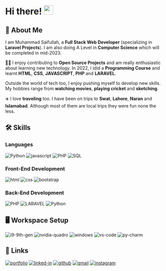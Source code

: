 # Hi there! <img src="https://media.giphy.com/media/hvRJCLFzcasrR4ia7z/giphy.gif" width="29px" height="29px">

## 🚀 About Me

I am Muhammad Saifullah, a **Full Stack Web Developer** (specializing in **Laravel Projects**). I am also doing A Level in **Computer Science** which will be completed in mid-2023.

👨‍💻 I enjoy contributing to **Open Source Projects** and am really enthusiastic about learning new technology. In 2022, I idid a **Programming Course** and learnt **HTML**, **CSS**, **JAVASCRIPT**, **PHP** and **LARAVEL**.

Outside the world of tech too, I enjoy pushing myself to develop new skills. My hobbies range from **watching movies**, **playing cricket** and **sketching**.

✈️ I love **traveling** too. I have been on trips to **Swat**, **Lahore**, **Naran** and **Islamabad**. Although most of them are local trips they were fun none the less.  

## 🛠️ Skills

### Languages

![Python](https://img.shields.io/badge/Python-323330?style=for-the-badge&logo=python&logoColor=F7DF1E)
![javascript](https://img.shields.io/badge/JavaScript-323330?style=for-the-badge&logo=javascript&logoColor=F7DF1E)
![PHP](https://img.shields.io/badge/PHP-323330?style=for-the-badge&logo=php&logoColor=F7DF1E)
![SQL](https://img.shields.io/badge/SQL-323330?style=for-the-badge&logo=MySQL&logoColor=F7DF1E)

### Front-End Development

![html](https://img.shields.io/badge/HTML-28B6F6?style=for-the-badge&logo=html5&logoColor=white)
![css](https://img.shields.io/badge/CSS-28B6F6?style=for-the-badge&logo=css3&logoColor=white)
![bootstrap](https://img.shields.io/badge/Bootstrap-28B6F6?style=for-the-badge&logo=bootstrap&logoColor=white)

### Back-End Development

![PHP](https://img.shields.io/badge/PHP-0071C5?style=for-the-badge&logo=php&logoColor=white)
![LARAVEL](https://img.shields.io/badge/LARAVEL-0071C5?style=for-the-badge&logo=laravel&logoColor=white)
![Python](https://img.shields.io/badge/Python-0071C5?style=for-the-badge&logo=python&logoColor=F7DF1E)

## 🖥️ Workspace Setup

![i9-9th-gen](https://img.shields.io/badge/Intel-Core_i9_9th-6FDA44?style=for-the-badge&logo=intel&logoColor=white)
![nvidia-quadro](https://img.shields.io/badge/Nvidia-Quadro_T2000-6FDA44?style=for-the-badge&logo=nvidia&logoColor=white)
![windows](https://img.shields.io/badge/Windows_11-6FDA44?style=for-the-badge&logo=windows&logoColor=white)
![vs-code](https://img.shields.io/badge/VS_Code-6FDA44?style=for-the-badge&logo=Visual-Studio-Code&logoColor=white)
![py-charm](https://img.shields.io/badge/Py_Charm-6FDA44?style=for-the-badge&logo=Py-Charm&logoColor=white)

## 🔗 Links

[![portfolio](https://img.shields.io/badge/Portfolio-5340ff?style=for-the-badge&logo=Google-chrome&logoColor=white)](#)
[![linked-in](https://img.shields.io/badge/Linked_In-5340ff?style=for-the-badge&logo=LinkedIn&logoColor=white)](https://www.linkedin.com/in/muhammad-saifullah-491b78262)
[![github](https://img.shields.io/badge/GitHub-5340ff?style=for-the-badge&logo=GitHub&logoColor=white)](https://github.com/m-saifullah3)
[![gmail](https://img.shields.io/badge/Gmail-5340ff?style=for-the-badge&logo=Gmail&logoColor=white)](mailto:muhammadsaifullah3300@gmail.com)
[![instagram](https://img.shields.io/badge/Instagram-5340ff?style=for-the-badge&logo=instagram&logoColor=white)](https://www.instagram.com/m_saifullah3/)
